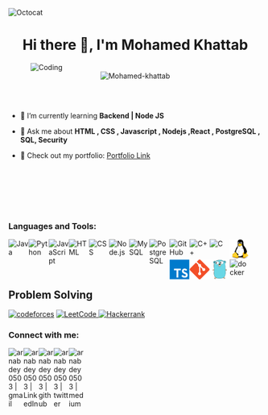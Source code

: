 ![Octocat](ezgif.com-reverse.gif)
<h1 align="center">Hi there 👋, I'm Mohamed Khattab</h1>           
<img align="right" alt="Coding" width="460" src="https://cdn.dribbble.com/users/1292677/screenshots/6139167/media/fcf7fd0c619bb87706533079240915f3.gif"/>
<p align="center"> <img src="https://komarev.com/ghpvc/?username=Mohamed-khattab&label=Profile%20views&color=0e75b6&style=flat" alt="Mohamed-khattab" /> </p>  

<br />
<br />

- 🌱 I’m currently learning **Backend | Node JS**  

- 💬 Ask me about **HTML , CSS , Javascript , Nodejs ,React ,  PostgreSQL , SQL, Security**      
- 🔗 Check out my portfolio: [Portfolio Link](https://mohamed-khattab.github.io/)
 
<br />
<br />
<br /><br /><br />


### Languages and Tools:

[<img align="left" alt="Java" width="40px" src="https://cdn.jsdelivr.net/gh/devicons/devicon/icons/java/java-original-wordmark.svg" />][github]
[<img align="left" alt="Python" width="40px" src="https://cdn.jsdelivr.net/gh/devicons/devicon/icons/python/python-original-wordmark.svg" />][github]
[<img align="left" alt="JavaScript" width="40px" src="https://cdn.jsdelivr.net/gh/devicons/devicon/icons/javascript/javascript-original.svg" />][github]
[<img align="left" alt="HTML" width="40px" src="https://cdn.jsdelivr.net/gh/devicons/devicon/icons/html5/html5-original-wordmark.svg" />][github]
[<img align="left" alt="CSS" width="40px" src="https://cdn.jsdelivr.net/gh/devicons/devicon/icons/css3/css3-original-wordmark.svg" />][github]
[<img align="left" alt="Node.js" width="40px" src="https://cdn.jsdelivr.net/gh/devicons/devicon/icons/nodejs/nodejs-original-wordmark.svg" />][github]
[<img align="left" alt="MySQL" width="40px" src="https://cdn.jsdelivr.net/gh/devicons/devicon/icons/mysql/mysql-original-wordmark.svg" />][github]
[<img align="left" alt="PostgreSQL" width="40px" src="https://cdn.jsdelivr.net/gh/devicons/devicon/icons/postgresql/postgresql-original-wordmark.svg" />][github]
[<img align="left" alt="GitHub" width="40px" src="https://cdn.jsdelivr.net/gh/devicons/devicon/icons/github/github-original-wordmark.svg" />][github]
<img align="left" alt="C++" width="40px" src="https://img.icons8.com/color/48/000000/c-plus-plus-logo.png">
<img align="left" alt="C" width="40px" src="https://img.icons8.com/color/48/000000/c-programming.png">
[<img align="left" alt="Linux" width="40px" src="https://raw.githubusercontent.com/devicons/devicon/master/icons/linux/linux-original.svg" />](https://www.linux.org/)
[<img align="left" alt="TypeScript" width="40px" src="https://raw.githubusercontent.com/devicons/devicon/master/icons/typescript/typescript-original.svg" />](https://www.typescriptlang.org/)
[<img align="left" alt="Git" width="40px" src="https://raw.githubusercontent.com/devicons/devicon/master/icons/git/git-original.svg" />](https://git-scm.com/)
[<img align="left" alt="Go" width="40px" src="https://raw.githubusercontent.com/devicons/devicon/master/icons/go/go-original.svg" />](https://go-scm.com/)
 <img  align="left" alt="docker" width="40px"  src="https://cdn.jsdelivr.net/gh/devicons/devicon/icons/docker/docker-plain-wordmark.svg" />
<br/>
<br/>
<br/>
<br/>






## Problem Solving

[<a href="https://codeforces.com/profile/Mohamed.Khattab"><img src='https://cdn.jsdelivr.net/npm/simple-icons@3.0.1/icons/codeforces.svg' alt='codeforces' height='40'></a>](https://codeforces.com/profile/Mohamed.Khattab)
 <a href="https://leetcode.com/Mohamed-Khattab/">
  <img
    alt=" LeetCode "
    src="https://img.shields.io/badge/-LeetCode-FFA116?style=for-the-badge&logo=LeetCode&logoColor=black"
  />
 </a>
[<a href="https://www.hackerrank.com/mohamedKhattab?hr_r=1"><img src='https://img.shields.io/badge/-Hackerrank-2EC866?style=for-the-badge&logo=HackerRank&logoColor=white' alt='Hackerrank' height='40'></a>](https://www.hackerrank.com/mohamedKhattab?hr_r=1)


### Connect with me:

[<img align="left" alt="arnabdey0503 | gmail" width="30px" src="https://cdn.jsdelivr.net/npm/simple-icons@v3/icons/gmail.svg" />][gmail]
[<img align="left" alt="arnabdey0503 | LinkedIn" width="30px" src="https://cdn.jsdelivr.net/npm/simple-icons@v3/icons/linkedin.svg" />][linkedin]
[<img align="left" alt="arnabdey0503 | github" width="30px" src="https://cdn.jsdelivr.net/npm/simple-icons@v3/icons/github.svg" />][github]
[<img align="left" alt="arnabdey0503 | twitter" width="30px" src="https://cdn.jsdelivr.net/npm/simple-icons@v3/icons/twitter.svg" />][twitter]
[<img align="left" alt="arnabdey0503 | medium" width="30px" src="https://cdn.jsdelivr.net/npm/simple-icons@v3/icons/medium.svg" />][medium]

       

[twitter]:https://twitter.com/khattab618
[gmail]: Mohamed.e.khattab.0@gmail.com
[linkedin]: https://www.linkedin.com/in/mohamed-khattab-0x/
[github]: https://github.com/Mohamed-khattab
[medium]:https://medium.com/@mohamed-khattab


